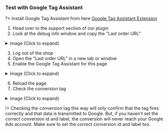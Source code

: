 ### Test with Google Tag Assistant

?> Install Google Tag Assistant from here [Google Tag Assistant Extension](https://chrome.google.com/webstore/detail/tag-assistant-by-google/kejbdjndbnbjgmefkgdddjlbokphdefk)

1. Head over to the support section of our plugin
2. Look at the debug info window and copy the "Last order URL"

 <details>
 <summary>image (Click to expand)</summary>

 ![Google Tag Assistant copy last order URL](_media/google-tag-assistant-copy-last-order-url.png)
 </details>

3. Log out of the shop
4. Open the "Last order URL" in a new tab or window
5. Enable the Google Tag Assistant for this page

 <details>
 <summary>image (Click to expand)</summary>

 ![Google Tag Assistant enable](_media/google-tag-assistant-enable.png)
 </details>

6. Reload the page
7. Check the conversion tag

 <details>
 <summary>image (Click to expand)</summary>

 ![Google Tag Assistant check conversion tag](_media/google-tag-assistant-check-conversion-tag.png)
 </details>

!> Checking the conversion tag this way will only confirm that the tag fires correctly and that data is transmitted to Google. But, if you haven't set the correct conversion id and label, the conversion will never reach your Google Ads account. Make sure to set the correct conversion id and label too.